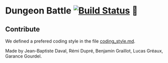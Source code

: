 Dungeon Battle [![Build Status](https://travis-ci.org/remi-dupre/dungeon-battle.svg?branch=master)](https://travis-ci.org/remi-dupre/dungeon-battle) 🦄
==============

Contribute
----------
We defined a prefered coding style in the file [coding_style.md](https://github.com/remi-dupre/dungeon-battle/blob/master/coding_style.md).

Made by Jean-Baptiste Daval, Rémi Dupré, Benjamin Graillot, Lucas Gréaux, Garance Gourdel.
